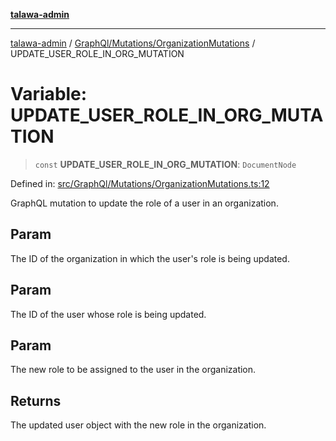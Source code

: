 [**talawa-admin**](../../../../README.md)

***

[talawa-admin](../../../../README.md) / [GraphQl/Mutations/OrganizationMutations](../README.md) / UPDATE\_USER\_ROLE\_IN\_ORG\_MUTATION

# Variable: UPDATE\_USER\_ROLE\_IN\_ORG\_MUTATION

> `const` **UPDATE\_USER\_ROLE\_IN\_ORG\_MUTATION**: `DocumentNode`

Defined in: [src/GraphQl/Mutations/OrganizationMutations.ts:12](https://github.com/bint-Eve/talawa-admin/blob/bb9ac170c0ec806cc5423650a66bbe110c3af5d9/src/GraphQl/Mutations/OrganizationMutations.ts#L12)

GraphQL mutation to update the role of a user in an organization.

## Param

The ID of the organization in which the user's role is being updated.

## Param

The ID of the user whose role is being updated.

## Param

The new role to be assigned to the user in the organization.

## Returns

The updated user object with the new role in the organization.
